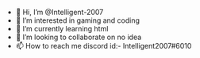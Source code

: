 - 👋 Hi, I’m @Intelligent-2007
- 👀 I’m interested in gaming and coding 
- 🌱 I’m currently learning html
- 💞️ I’m looking to collaborate on no idea 
- 📫 How to reach me discord id:- Intelligent2007#6010

<!---
Intelligent-2007/Intelligent-2007 is a ✨ special ✨ repository because its `README.md` (this file) appears on your GitHub profile.
You can click the Preview link to take a look at your changes.
--->
